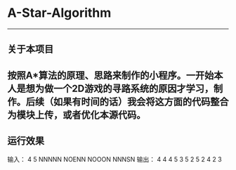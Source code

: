 # A-Star-Algorithm
---
## 关于本项目
按照**A\*算法**的原理、思路来制作的小程序。一开始本人是想为做一个2D游戏的寻路系统的原因才学习，制作。后续（如果有时间的话）我会将这方面的代码整合为模块上传，或者优化本源代码。
---
## 运行效果
输入：
4 5
NNNNN
NOENN
NOOON
NNNSN
输出：
4 4
4 5
3 5
2 5
2 4
2 3
